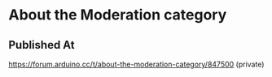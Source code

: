 # About the Moderation category

## Published At

https://forum.arduino.cc/t/about-the-moderation-category/847500 (private)
